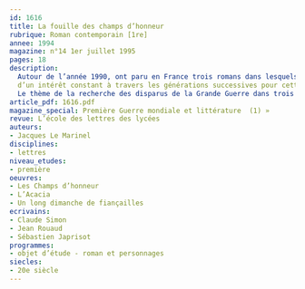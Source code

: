 ```yaml
---
id: 1616
title: La fouille des champs d’honneur
rubrique: Roman contemporain [1re]
annee: 1994
magazine: n°14 1er juillet 1995
pages: 18
description: 
  Autour de l’année 1990, ont paru en France trois romans dans lesquels la guerre de 1914-1918 est présente, à travers un thème récurrent: la fouille des champs d’honneur ou la recherche des disparus. S’il entre une part de hasard dans cette convergence, il faut y voir plus profondément la manifestation
  d’un intérêt constant à travers les générations successives pour cette réalité dramatique où se mêlent l’Histoire et l’intime...
  Le thème de la recherche des disparus de la Grande Guerre dans trois romans contemporains : « L’Acacia », de Claude Simon ; « Les Champs d’honneur », de Jean Rouaud ; et « Un long dimanche de fiançailles », de Sébastien Japrisot…
article_pdf: 1616.pdf
magazine_special: Première Guerre mondiale et littérature  (1) »
revue: L’école des lettres des lycées
auteurs:
- Jacques Le Marinel
disciplines:
- lettres
niveau_etudes:
- première
oeuvres:
- Les Champs d’honneur
- L’Acacia
- Un long dimanche de fiançailles
ecrivains:
- Claude Simon
- Jean Rouaud
- Sébastien Japrisot
programmes:
- objet d’étude - roman et personnages
siecles:
- 20e siècle
---
```

